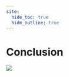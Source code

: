 ```yaml
---
site:
  hide_toc: true
  hide_outline: true
---
```


# Conclusion

![](#important:conclusion-entry-points)
